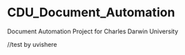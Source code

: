 # CDU_Document_Automation
Document Automation Project for Charles Darwin University


//test by uvishere
